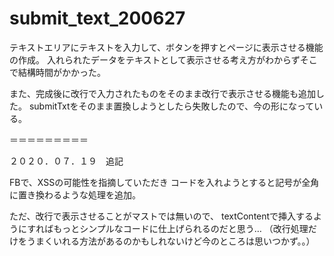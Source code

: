 # submit_text_200627

テキストエリアにテキストを入力して、ボタンを押すとページに表示させる機能の作成。
入れられたデータをテキストとして表示させる考え方がわからずそこで結構時間がかかった。

また、完成後に改行で入力されたものをそのまま改行で表示させる機能も追加した。
submitTxtをそのまま置換しようとしたら失敗したので、今の形になっている。

＝＝＝＝＝＝＝＝＝

２０２０．０７．１９　追記

FBで、XSSの可能性を指摘していただき
コードを入れようとすると記号が全角に置き換わるような処理を追加。

ただ、改行で表示させることがマストでは無いので、
textContentで挿入するようにすればもっとシンプルなコードに仕上げられるのだと思う…
（改行処理だけをうまくいれる方法があるのかもしれないけど今のところは思いつかず。。）
